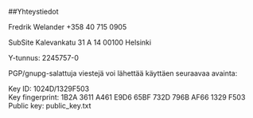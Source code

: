 ##Yhteystiedot

Fredrik Welander
+358 40 715 0905



SubSite
Kalevankatu 31 A 14
00100 Helsinki

Y-tunnus: 2245757-0

PGP/gnupg-salattuja viestejä voi lähettää käyttäen seuraavaa avainta:

Key ID:  1024D/1329F503  
Key fingerprint: 1B2A 3611 A461 E9D6 65BF  732D 796B AF66 1329 F503  
Public key: public_key.txt
